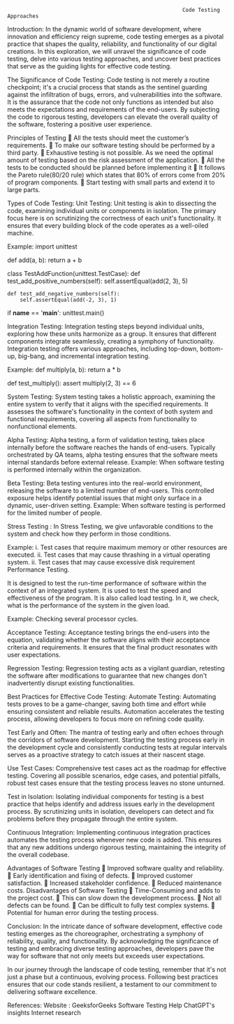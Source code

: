                                                             Code Testing Approaches
Introduction:
In the dynamic world of software development, where innovation and efficiency reign supreme, code testing emerges as a pivotal practice that shapes the quality, reliability, and functionality of our digital creations. In this exploration, we will unravel the significance of code testing, delve into various testing approaches, and uncover best practices that serve as the guiding lights for effective code testing.

The Significance of Code Testing:
Code testing is not merely a routine checkpoint; it's a crucial process that stands as the sentinel guarding against the infiltration of bugs, errors, and vulnerabilities into the software. It is the assurance that the code not only functions as intended but also meets the expectations and requirements of the end-users. By subjecting the code to rigorous testing, developers can elevate the overall quality of the software, fostering a positive user experience.

Principles of Testing
	All the tests should meet the customer’s requirements.
	To make our software testing should be performed by a third party.
	Exhaustive testing is not possible. As we need the optimal amount of testing based on the risk assessment of the application. 
	All the tests to be conducted should be planned before implementing it 
	It follows the Pareto rule(80/20 rule) which states that 80% of errors come from 20% of program components. 
	Start testing with small parts and extend it to large parts.

Types of Code Testing:
Unit Testing:
Unit testing is akin to dissecting the code, examining individual units or components in isolation. The primary focus here is on scrutinizing the correctness of each unit's functionality. It ensures that every building block of the code operates as a well-oiled machine.

Example:
import unittest

def add(a, b):
    return a + b

class TestAddFunction(unittest.TestCase):
    def test_add_positive_numbers(self):
        self.assertEqual(add(2, 3), 5)
    
    def test_add_negative_numbers(self):
        self.assertEqual(add(-2, 3), 1)

if __name__ == '__main__':
    unittest.main()

Integration Testing:
Integration testing steps beyond individual units, exploring how these units harmonize as a group. It ensures that different components integrate seamlessly, creating a symphony of functionality. Integration testing offers various approaches, including top-down, bottom-up, big-bang, and incremental integration testing.

Example:
def multiply(a, b):
    return a * b

def test_multiply():
    assert multiply(2, 3) == 6


System Testing:
System testing takes a holistic approach, examining the entire system to verify that it aligns with the specified requirements. It assesses the software's functionality in the context of both system and functional requirements, covering all aspects from functionality to nonfunctional elements.

Alpha Testing:
Alpha testing, a form of validation testing, takes place internally before the software reaches the hands of end-users. Typically orchestrated by QA teams, alpha testing ensures that the software meets internal standards before external release.
Example: 
When software testing is performed internally within the organization.


Beta Testing:
Beta testing ventures into the real-world environment, releasing the software to a limited number of end-users. This controlled exposure helps identify potential issues that might only surface in a dynamic, user-driven setting.
Example: 
When software testing is performed for the limited number of people.


Stress Testing :
In Stress Testing, we give unfavorable conditions to the system and check how they perform in those conditions. 

Example:
i. Test cases that require maximum memory or other resources are executed.
ii. Test cases that may cause thrashing in a virtual operating system.
ii. Test cases that may cause excessive disk requirement Performance Testing.

It is designed to test the run-time performance of software within the context of an integrated system. It is used to test the speed and effectiveness of the program. It is also called load testing. In it, we check, what is the performance of the system in the given load.

Example: 
Checking several processor cycles.

Acceptance Testing:
Acceptance testing brings the end-users into the equation, validating whether the software aligns with their acceptance criteria and requirements. It ensures that the final product resonates with user expectations.

Regression Testing:
Regression testing acts as a vigilant guardian, retesting the software after modifications to guarantee that new changes don't inadvertently disrupt existing functionalities.

Best Practices for Effective Code Testing:
Automate Testing:
Automating tests proves to be a game-changer, saving both time and effort while ensuring consistent and reliable results. Automation accelerates the testing process, allowing developers to focus more on refining code quality.

Test Early and Often:
The mantra of testing early and often echoes through the corridors of software development. Starting the testing process early in the development cycle and consistently conducting tests at regular intervals serves as a proactive strategy to catch issues at their nascent stage.

Use Test Cases:
Comprehensive test cases act as the roadmap for effective testing. Covering all possible scenarios, edge cases, and potential pitfalls, robust test cases ensure that the testing process leaves no stone unturned.

Test in Isolation:
Isolating individual components for testing is a best practice that helps identify and address issues early in the development process. By scrutinizing units in isolation, developers can detect and fix problems before they propagate through the entire system.

Continuous Integration:
Implementing continuous integration practices automates the testing process whenever new code is added. This ensures that any new additions undergo rigorous testing, maintaining the integrity of the overall codebase.

Advantages of Software Testing
	Improved software quality and reliability.
	Early identification and fixing of defects.
	Improved customer satisfaction.
	Increased stakeholder confidence.
	Reduced maintenance costs.
Disadvantages of Software Testing
	Time-Consuming and adds to the project cost.
	This can slow down the development process.
	Not all defects can be found.
	Can be difficult to fully test complex systems.
	Potential for human error during the testing process.

Conclusion:
In the intricate dance of software development, effective code testing emerges as the choreographer, orchestrating a symphony of reliability, quality, and functionality. By acknowledging the significance of testing and embracing diverse testing approaches, developers pave the way for software that not only meets but exceeds user expectations.

In our journey through the landscape of code testing, remember that it's not just a phase but a continuous, evolving process. Following best practices ensures that our code stands resilient, a testament to our commitment to delivering software excellence.

References:
Website : GeeksforGeeks
                  Software Testing Help 
                   ChatGPT's insights
Internet research

